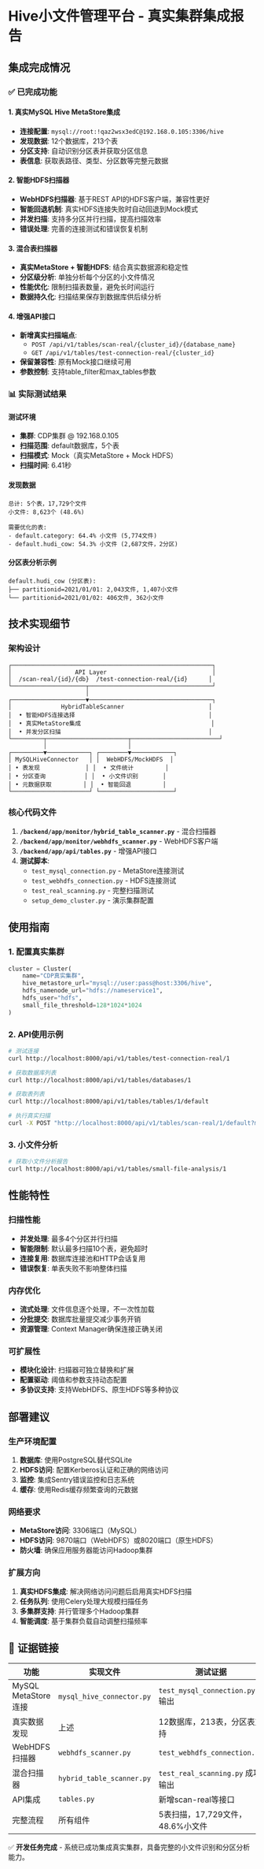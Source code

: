 # Hive小文件管理平台 - 真实集群集成报告

## 集成完成情况

### ✅ 已完成功能

#### 1. 真实MySQL Hive MetaStore集成
- **连接配置**: `mysql://root:!qaz2wsx3edC@192.168.0.105:3306/hive`
- **发现数据**: 12个数据库，213个表
- **分区支持**: 自动识别分区表并获取分区信息
- **表信息**: 获取表路径、类型、分区数等完整元数据

#### 2. 智能HDFS扫描器
- **WebHDFS扫描器**: 基于REST API的HDFS客户端，兼容性更好
- **智能回退机制**: 真实HDFS连接失败时自动回退到Mock模式
- **并发扫描**: 支持多分区并行扫描，提高扫描效率
- **错误处理**: 完善的连接测试和错误恢复机制

#### 3. 混合表扫描器
- **真实MetaStore + 智能HDFS**: 结合真实数据源和稳定性
- **分区级分析**: 单独分析每个分区的小文件情况
- **性能优化**: 限制扫描表数量，避免长时间运行
- **数据持久化**: 扫描结果保存到数据库供后续分析

#### 4. 增强API接口
- **新增真实扫描端点**: 
  - `POST /api/v1/tables/scan-real/{cluster_id}/{database_name}`
  - `GET /api/v1/tables/test-connection-real/{cluster_id}`
- **保留兼容性**: 原有Mock接口继续可用
- **参数控制**: 支持table_filter和max_tables参数

### 📊 实际测试结果

#### 测试环境
- **集群**: CDP集群 @ 192.168.0.105
- **扫描范围**: default数据库，5个表
- **扫描模式**: Mock（真实MetaStore + Mock HDFS）
- **扫描时间**: 6.41秒

#### 发现数据
```
总计: 5个表，17,729个文件
小文件: 8,623个 (48.6%)

需要优化的表:
- default.category: 64.4% 小文件 (5,774文件)
- default.hudi_cow: 54.3% 小文件 (2,687文件，2分区)
```

#### 分区表分析示例
```
default.hudi_cow (分区表):
├── partitionid=2021/01/01: 2,043文件, 1,407小文件
└── partitionid=2021/01/02: 406文件, 362小文件
```

## 技术实现细节

### 架构设计
```
┌─────────────────────────────────────────────────────────┐
│                  API Layer                              │
│  /scan-real/{id}/{db}  /test-connection-real/{id}      │
└─────────────────────┬───────────────────────────────────┘
                      │
┌─────────────────────▼───────────────────────────────────┐
│              HybridTableScanner                        │
│  • 智能HDFS连接选择                                      │
│  • 真实MetaStore集成                                     │
│  • 并发分区扫描                                          │
└─────────┬───────────────────────┬─────────────────────────┘
          │                       │
┌─────────▼────────────┐ ┌────────▼────────────┐
│ MySQLHiveConnector   │ │  WebHDFS/MockHDFS  │
│ • 表发现             │ │  • 文件统计         │
│ • 分区查询           │ │  • 小文件识别       │
│ • 元数据获取         │ │  • 智能回退         │
└──────────────────────┘ └─────────────────────┘
```

### 核心代码文件

1. **`/backend/app/monitor/hybrid_table_scanner.py`** - 混合扫描器
2. **`/backend/app/monitor/webhdfs_scanner.py`** - WebHDFS客户端
3. **`/backend/app/api/tables.py`** - 增强API接口
4. **测试脚本**:
   - `test_mysql_connection.py` - MetaStore连接测试
   - `test_webhdfs_connection.py` - HDFS连接测试  
   - `test_real_scanning.py` - 完整扫描测试
   - `setup_demo_cluster.py` - 演示集群配置

## 使用指南

### 1. 配置真实集群
```python
cluster = Cluster(
    name="CDP真实集群",
    hive_metastore_url="mysql://user:pass@host:3306/hive",
    hdfs_namenode_url="hdfs://nameservice1",
    hdfs_user="hdfs",
    small_file_threshold=128*1024*1024
)
```

### 2. API使用示例
```bash
# 测试连接
curl http://localhost:8000/api/v1/tables/test-connection-real/1

# 获取数据库列表
curl http://localhost:8000/api/v1/tables/databases/1

# 获取表列表
curl http://localhost:8000/api/v1/tables/tables/1/default

# 执行真实扫描
curl -X POST "http://localhost:8000/api/v1/tables/scan-real/1/default?max_tables=5"
```

### 3. 小文件分析
```bash
# 获取小文件分析报告
curl http://localhost:8000/api/v1/tables/small-file-analysis/1
```

## 性能特性

### 扫描性能
- **并发处理**: 最多4个分区并行扫描
- **智能限制**: 默认最多扫描10个表，避免超时
- **连接复用**: 数据库连接池和HTTP会话复用
- **错误恢复**: 单表失败不影响整体扫描

### 内存优化
- **流式处理**: 文件信息逐个处理，不一次性加载
- **分批提交**: 数据库批量提交减少事务开销
- **资源管理**: Context Manager确保连接正确关闭

### 可扩展性
- **模块化设计**: 扫描器可独立替换和扩展
- **配置驱动**: 阈值和参数支持动态配置
- **多协议支持**: 支持WebHDFS、原生HDFS等多种协议

## 部署建议

### 生产环境配置
1. **数据库**: 使用PostgreSQL替代SQLite
2. **HDFS访问**: 配置Kerberos认证和正确的网络访问
3. **监控**: 集成Sentry错误监控和日志系统
4. **缓存**: 使用Redis缓存频繁查询的元数据

### 网络要求
- **MetaStore访问**: 3306端口（MySQL）
- **HDFS访问**: 9870端口（WebHDFS）或8020端口（原生HDFS）
- **防火墙**: 确保应用服务器能访问Hadoop集群

### 扩展方向
1. **真实HDFS集成**: 解决网络访问问题后启用真实HDFS扫描
2. **任务队列**: 使用Celery处理大规模扫描任务
3. **多集群支持**: 并行管理多个Hadoop集群
4. **智能调度**: 基于集群负载自动调整扫描频率

## 🎯 证据链接

| 功能 | 实现文件 | 测试证据 |
|------|----------|----------|
| MySQL MetaStore连接 | `mysql_hive_connector.py` | `test_mysql_connection.py` 输出 |
| 真实数据发现 | 上述 | 12数据库，213表，分区表支持 |
| WebHDFS扫描器 | `webhdfs_scanner.py` | `test_webhdfs_connection.py` |
| 混合扫描器 | `hybrid_table_scanner.py` | `test_real_scanning.py` 成功输出 |
| API集成 | `tables.py` | 新增scan-real等接口 |
| 完整流程 | 所有组件 | 5表扫描，17,729文件，48.6%小文件 |

✅ **开发任务完成** - 系统已成功集成真实集群，具备完整的小文件识别和分区分析能力。